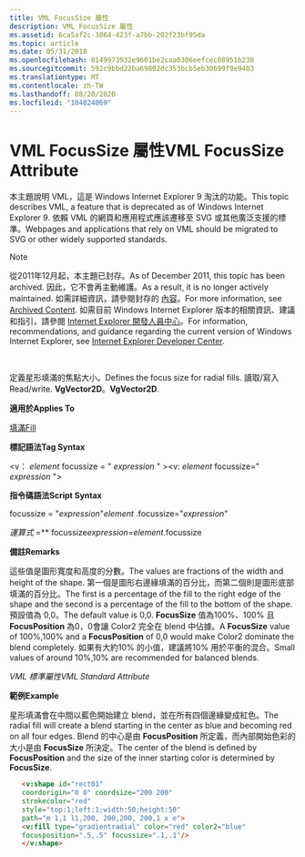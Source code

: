 ```yaml
---
title: VML FocusSize 屬性
description: VML FocusSize 屬性
ms.assetid: 6ca5af2c-3064-423f-a7bb-202f23bf95da
ms.topic: article
ms.date: 05/31/2018
ms.openlocfilehash: 8149973932e9601be2caa0306eefcec08951b238
ms.sourcegitcommit: 592c9bbd22ba69802dc353bcb5eb30699f9e9403
ms.translationtype: MT
ms.contentlocale: zh-TW
ms.lasthandoff: 08/20/2020
ms.locfileid: "104024069"
---
```

# <a name="vml-focussize-attribute"></a><span data-ttu-id="44cdb-103">VML FocusSize 屬性</span><span class="sxs-lookup"><span data-stu-id="44cdb-103">VML FocusSize Attribute</span></span>

<span data-ttu-id="44cdb-104">本主題說明 VML，這是 Windows Internet Explorer 9 淘汰的功能。</span><span class="sxs-lookup"><span data-stu-id="44cdb-104">This topic describes VML, a feature that is deprecated as of Windows Internet Explorer 9.</span></span> <span data-ttu-id="44cdb-105">依賴 VML 的網頁和應用程式應該遷移至 SVG 或其他廣泛支援的標準。</span><span class="sxs-lookup"><span data-stu-id="44cdb-105">Webpages and applications that rely on VML should be migrated to SVG or other widely supported standards.</span></span>

> [!Note]  
> <span data-ttu-id="44cdb-106">從2011年12月起，本主題已封存。</span><span class="sxs-lookup"><span data-stu-id="44cdb-106">As of December 2011, this topic has been archived.</span></span> <span data-ttu-id="44cdb-107">因此，它不會再主動維護。</span><span class="sxs-lookup"><span data-stu-id="44cdb-107">As a result, it is no longer actively maintained.</span></span> <span data-ttu-id="44cdb-108">如需詳細資訊，請參閱封存的 [內容](/previous-versions/windows/internet-explorer/ie-developer/)。</span><span class="sxs-lookup"><span data-stu-id="44cdb-108">For more information, see [Archived Content](/previous-versions/windows/internet-explorer/ie-developer/).</span></span> <span data-ttu-id="44cdb-109">如需目前 Windows Internet Explorer 版本的相關資訊、建議和指引，請參閱 [Internet Explorer 開發人員中心](https://msdn.microsoft.com/ie/)。</span><span class="sxs-lookup"><span data-stu-id="44cdb-109">For information, recommendations, and guidance regarding the current version of Windows Internet Explorer, see [Internet Explorer Developer Center](https://msdn.microsoft.com/ie/).</span></span>

 

<span data-ttu-id="44cdb-110">定義星形填滿的焦點大小。</span><span class="sxs-lookup"><span data-stu-id="44cdb-110">Defines the focus size for radial fills.</span></span> <span data-ttu-id="44cdb-111">讀取/寫入</span><span class="sxs-lookup"><span data-stu-id="44cdb-111">Read/write.</span></span> <span data-ttu-id="44cdb-112">**VgVector2D**。</span><span class="sxs-lookup"><span data-stu-id="44cdb-112">**VgVector2D**.</span></span>

<span data-ttu-id="44cdb-113">**適用於**</span><span class="sxs-lookup"><span data-stu-id="44cdb-113">**Applies To**</span></span>

[<span data-ttu-id="44cdb-114">填滿</span><span class="sxs-lookup"><span data-stu-id="44cdb-114">Fill</span></span>](msdn-online-vml-fill-element.md)

<span data-ttu-id="44cdb-115">**標記語法**</span><span class="sxs-lookup"><span data-stu-id="44cdb-115">**Tag Syntax**</span></span>

<span data-ttu-id="44cdb-116"><v： *element* focussize = " *expression* " ></span><span class="sxs-lookup"><span data-stu-id="44cdb-116"><v: *element* focussize=" *expression* "></span></span>

<span data-ttu-id="44cdb-117">**指令碼語法**</span><span class="sxs-lookup"><span data-stu-id="44cdb-117">**Script Syntax**</span></span>

<span data-ttu-id="44cdb-118"> focussize = "*expression*"</span><span class="sxs-lookup"><span data-stu-id="44cdb-118">*element* .focussize="*expression*"</span></span>

<span data-ttu-id="44cdb-119">*運算式* =\*\* focussize</span><span class="sxs-lookup"><span data-stu-id="44cdb-119">*expression*=*element*.focussize</span></span>

<span data-ttu-id="44cdb-120">**備註**</span><span class="sxs-lookup"><span data-stu-id="44cdb-120">**Remarks**</span></span>

<span data-ttu-id="44cdb-121">這些值是圖形寬度和高度的分數。</span><span class="sxs-lookup"><span data-stu-id="44cdb-121">The values are fractions of the width and height of the shape.</span></span> <span data-ttu-id="44cdb-122">第一個是圖形右邊緣填滿的百分比，而第二個則是圖形底部填滿的百分比。</span><span class="sxs-lookup"><span data-stu-id="44cdb-122">The first is a percentage of the fill to the right edge of the shape and the second is a percentage of the fill to the bottom of the shape.</span></span> <span data-ttu-id="44cdb-123">預設值為 0,0。</span><span class="sxs-lookup"><span data-stu-id="44cdb-123">The default value is 0,0.</span></span> <span data-ttu-id="44cdb-124">**FocusSize** 值為100%、100% 且 **FocusPosition** 為0，0會讓 Color2 完全在 blend 中佔據。</span><span class="sxs-lookup"><span data-stu-id="44cdb-124">A **FocusSize** value of 100%,100% and a **FocusPosition** of 0,0 would make Color2 dominate the blend completely.</span></span> <span data-ttu-id="44cdb-125">如果有大約10% 的小值，建議將10% 用於平衡的混合。</span><span class="sxs-lookup"><span data-stu-id="44cdb-125">Small values of around 10%,10% are recommended for balanced blends.</span></span>

<span data-ttu-id="44cdb-126">*VML 標準屬性*</span><span class="sxs-lookup"><span data-stu-id="44cdb-126">*VML Standard Attribute*</span></span>

<span data-ttu-id="44cdb-127">**範例**</span><span class="sxs-lookup"><span data-stu-id="44cdb-127">**Example**</span></span>

<span data-ttu-id="44cdb-128">星形填滿會在中間以藍色開始建立 blend，並在所有四個邊緣變成紅色。</span><span class="sxs-lookup"><span data-stu-id="44cdb-128">The radial fill will create a blend starting in the center as blue and becoming red on all four edges.</span></span> <span data-ttu-id="44cdb-129">Blend 的中心是由 **FocusPosition** 所定義，而內部開始色彩的大小是由 **FocusSize** 所決定。</span><span class="sxs-lookup"><span data-stu-id="44cdb-129">The center of the blend is defined by **FocusPosition** and the size of the inner starting color is determined by **FocusSize**.</span></span>


```HTML
   <v:shape id="rect01"
   coordorigin="0 0" coordsize="200 200"
   strokecolor="red"
   style="top:1;left:1;width:50;height:50"
   path="m 1,1 l1,200, 200,200, 200,1 x e">
   <v:fill type="gradientradial" color="red" color2="blue"
   focusposition=".5,.5" focussize=".1,.1"/>
   </v:shape>
```



 

 